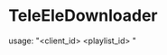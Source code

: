 # TeleEleDownloader

usage: "<client_id> <playlist_id> <date dd-mm> <time HH:MM:SS> <channel> <duration HH:MM:SS> <output>"
